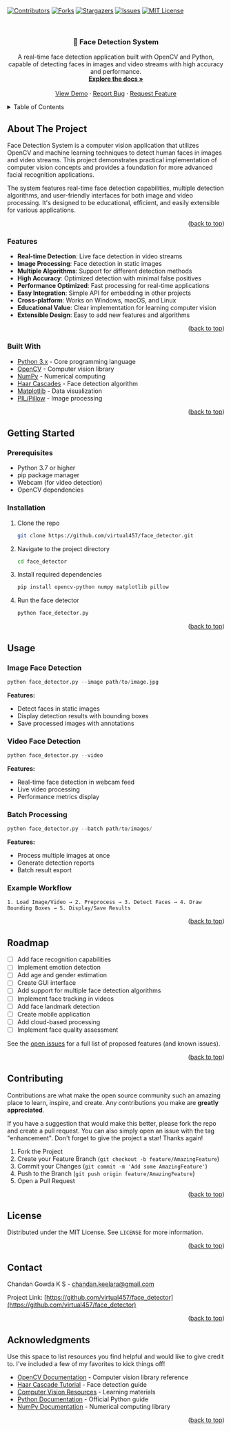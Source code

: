 <!-- Improved compatibility of back to top link: See: https://github.com/dhmnr/skipr/pull/73 -->
<a id="readme-top"></a>

<!-- PROJECT SHIELDS -->
[![Contributors][contributors-shield]][contributors-url]
[![Forks][forks-shield]][forks-url]
[![Stargazers][stars-shield]][stars-url]
[![Issues][issues-shield]][issues-url]
[![MIT License][license-shield]][license-url]

<!-- PROJECT LOGO -->
<br />
<div align="center">

  <h3 align="center">👤 Face Detection System</h3>

  <p align="center">
    A real-time face detection application built with OpenCV and Python, capable of detecting faces in images and video streams with high accuracy and performance.
    <br />
    <a href="https://github.com/virtual457/face_detector"><strong>Explore the docs »</strong></a>
    <br />
    <br />
    <a href="https://github.com/virtual457/face_detector">View Demo</a>
    ·
    <a href="https://github.com/virtual457/face_detector/issues/new?labels=bug&template=bug-report---.md">Report Bug</a>
    ·
    <a href="https://github.com/virtual457/face_detector/issues/new?labels=enhancement&template=feature-request---.md">Request Feature</a>
  </p>
</div>

<!-- TABLE OF CONTENTS -->
<details>
  <summary>Table of Contents</summary>
  <ol>
    <li>
      <a href="#about-the-project">About The Project</a>
      <ul>
        <li><a href="#built-with">Built With</a></li>
      </ul>
    </li>
    <li>
      <a href="#getting-started">Getting Started</a>
      <ul>
        <li><a href="#prerequisites">Prerequisites</a></li>
        <li><a href="#installation">Installation</a></li>
      </ul>
    </li>
    <li><a href="#usage">Usage</a></li>
    <li><a href="#roadmap">Roadmap</a></li>
    <li><a href="#contributing">Contributing</a></li>
    <li><a href="#license">License</a></li>
    <li><a href="#contact">Contact</a></li>
    <li><a href="#acknowledgments">Acknowledgments</a></li>
  </ol>
</details>

<!-- ABOUT THE PROJECT -->
## About The Project

Face Detection System is a computer vision application that utilizes OpenCV and machine learning techniques to detect human faces in images and video streams. This project demonstrates practical implementation of computer vision concepts and provides a foundation for more advanced facial recognition applications.

The system features real-time face detection capabilities, multiple detection algorithms, and user-friendly interfaces for both image and video processing. It's designed to be educational, efficient, and easily extensible for various applications.

<p align="right">(<a href="#readme-top">back to top</a>)</p>

### Features

- **Real-time Detection**: Live face detection in video streams
- **Image Processing**: Face detection in static images
- **Multiple Algorithms**: Support for different detection methods
- **High Accuracy**: Optimized detection with minimal false positives
- **Performance Optimized**: Fast processing for real-time applications
- **Easy Integration**: Simple API for embedding in other projects
- **Cross-platform**: Works on Windows, macOS, and Linux
- **Educational Value**: Clear implementation for learning computer vision
- **Extensible Design**: Easy to add new features and algorithms

<p align="right">(<a href="#readme-top">back to top</a>)</p>

### Built With

- [Python 3.x](https://www.python.org/) - Core programming language
- [OpenCV](https://opencv.org/) - Computer vision library
- [NumPy](https://numpy.org/) - Numerical computing
- [Haar Cascades](https://docs.opencv.org/3.4/db/d28/tutorial_cascade_classifier.html) - Face detection algorithm
- [Matplotlib](https://matplotlib.org/) - Data visualization
- [PIL/Pillow](https://pillow.readthedocs.io/) - Image processing

<p align="right">(<a href="#readme-top">back to top</a>)</p>

<!-- GETTING STARTED -->
## Getting Started

### Prerequisites

- Python 3.7 or higher
- pip package manager
- Webcam (for video detection)
- OpenCV dependencies

### Installation

1. Clone the repo
   ```sh
   git clone https://github.com/virtual457/face_detector.git
   ```
2. Navigate to the project directory
   ```sh
   cd face_detector
   ```
3. Install required dependencies
   ```sh
   pip install opencv-python numpy matplotlib pillow
   ```
4. Run the face detector
   ```sh
   python face_detector.py
   ```

<p align="right">(<a href="#readme-top">back to top</a>)</p>

<!-- USAGE EXAMPLES -->
## Usage

### Image Face Detection

```python
python face_detector.py --image path/to/image.jpg
```

**Features:**
- Detect faces in static images
- Display detection results with bounding boxes
- Save processed images with annotations

### Video Face Detection

```python
python face_detector.py --video
```

**Features:**
- Real-time face detection in webcam feed
- Live video processing
- Performance metrics display

### Batch Processing

```python
python face_detector.py --batch path/to/images/
```

**Features:**
- Process multiple images at once
- Generate detection reports
- Batch result export

### Example Workflow

```
1. Load Image/Video → 2. Preprocess → 3. Detect Faces → 4. Draw Bounding Boxes → 5. Display/Save Results
```

<p align="right">(<a href="#readme-top">back to top</a>)</p>

<!-- ROADMAP -->
## Roadmap

- [ ] Add face recognition capabilities
- [ ] Implement emotion detection
- [ ] Add age and gender estimation
- [ ] Create GUI interface
- [ ] Add support for multiple face detection algorithms
- [ ] Implement face tracking in videos
- [ ] Add face landmark detection
- [ ] Create mobile application
- [ ] Add cloud-based processing
- [ ] Implement face quality assessment

See the [open issues](https://github.com/virtual457/face_detector/issues) for a full list of proposed features (and known issues).

<p align="right">(<a href="#readme-top">back to top</a>)</p>

<!-- CONTRIBUTING -->
## Contributing

Contributions are what make the open source community such an amazing place to learn, inspire, and create. Any contributions you make are **greatly appreciated**.

If you have a suggestion that would make this better, please fork the repo and create a pull request. You can also simply open an issue with the tag "enhancement".
Don't forget to give the project a star! Thanks again!

1. Fork the Project
2. Create your Feature Branch (`git checkout -b feature/AmazingFeature`)
3. Commit your Changes (`git commit -m 'Add some AmazingFeature'`)
4. Push to the Branch (`git push origin feature/AmazingFeature`)
5. Open a Pull Request

<p align="right">(<a href="#readme-top">back to top</a>)</p>

<!-- LICENSE -->
## License

Distributed under the MIT License. See `LICENSE` for more information.

<p align="right">(<a href="#readme-top">back to top</a>)</p>

<!-- CONTACT -->
## Contact

Chandan Gowda K S - chandan.keelara@gmail.com

Project Link: [https://github.com/virtual457/face_detector](https://github.com/virtual457/face_detector)

<p align="right">(<a href="#readme-top">back to top</a>)</p>

<!-- ACKNOWLEDGMENTS -->
## Acknowledgments

Use this space to list resources you find helpful and would like to give credit to. I've included a few of my favorites to kick things off!

* [OpenCV Documentation](https://docs.opencv.org/) - Computer vision library reference
* [Haar Cascade Tutorial](https://docs.opencv.org/3.4/db/d28/tutorial_cascade_classifier.html) - Face detection guide
* [Computer Vision Resources](https://opencv.org/learn/) - Learning materials
* [Python Documentation](https://docs.python.org/) - Official Python guide
* [NumPy Documentation](https://numpy.org/doc/) - Numerical computing library

<p align="right">(<a href="#readme-top">back to top</a>)</p>

<!-- MARKDOWN LINKS & IMAGES -->
[contributors-shield]: https://img.shields.io/github/contributors/virtual457/face_detector.svg?style=for-the-badge
[contributors-url]: https://github.com/virtual457/face_detector/graphs/contributors
[forks-shield]: https://img.shields.io/github/forks/virtual457/face_detector.svg?style=for-the-badge
[forks-url]: https://github.com/virtual457/face_detector/network/members
[stars-shield]: https://img.shields.io/github/stars/virtual457/face_detector.svg?style=for-the-badge
[stars-url]: https://github.com/virtual457/face_detector/stargazers
[issues-shield]: https://img.shields.io/github/issues/virtual457/face_detector.svg?style=for-the-badge
[issues-url]: https://github.com/virtual457/face_detector/issues
[license-shield]: https://img.shields.io/github/license/virtual457/face_detector.svg?style=for-the-badge
[license-url]: https://github.com/virtual457/face_detector/blob/master/LICENSE
[linkedin-shield]: https://img.shields.io/badge/-LinkedIn-black.svg?style=for-the-badge&logo=linkedin&colorB=555
[linkedin-url]: https://www.linkedin.com/in/chandan-gowda-k-s-765194186/

